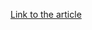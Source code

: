 [Link to the article](https://f5.com/labs/articles/threat-intelligence/f5-labs-investigates-malibot)
